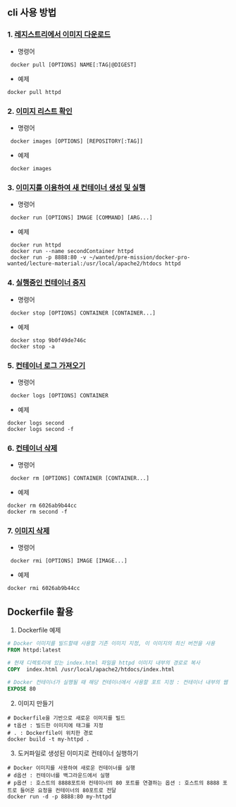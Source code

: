 ## cli 사용 방법

### 1. [레지스트리에서 이미지 다운로드](https://docs.docker.com/engine/reference/commandline/pull/)
- 명령어
```shell
 docker pull [OPTIONS] NAME[:TAG|@DIGEST]
```
- 예제
```shell
docker pull httpd
```

### 2. [이미지 리스트 확인](https://docs.docker.com/engine/reference/commandline/images/)
- 명령어
```shell
 docker images [OPTIONS] [REPOSITORY[:TAG]]
```
- 예제
```shell
 docker images
```

### 3. [이미지를 이용하여 새 컨테이너 생성 및 실행](https://docs.docker.com/engine/reference/commandline/run/)
- 명령어
```shell
 docker run [OPTIONS] IMAGE [COMMAND] [ARG...]
```
- 예제
```shell
 docker run httpd
 docker run --name secondContainer httpd
 docker run -p 8888:80 -v ~/wanted/pre-mission/docker-pro-wanted/lecture-material:/usr/local/apache2/htdocs httpd

```

### 4. [실행중인 컨테이너 중지](https://docs.docker.com/engine/reference/commandline/stop/)
- 명령어
```shell
 docker stop [OPTIONS] CONTAINER [CONTAINER...]
```
- 예제
```shell
 docker stop 9b0f49de746c
 docker stop -a
```

### 5. [컨테이너 로그 가져오기](https://docs.docker.com/engine/reference/commandline/logs/)
- 명령어
```shell
 docker logs [OPTIONS] CONTAINER
```
- 예제
```shell
docker logs second
docker logs second -f
```

### 6. [컨테이너 삭제](https://docs.docker.com/engine/reference/commandline/rm/)
- 명령어
```shell
 docker rm [OPTIONS] CONTAINER [CONTAINER...]
```
- 예제
```shell
docker rm 6026ab9b44cc
docker rm second -f
```

### 7. [이미지 삭제](https://docs.docker.com/engine/reference/commandline/rmi/)
- 명령어
```shell
 docker rmi [OPTIONS] IMAGE [IMAGE...]
```
- 예제
```shell
docker rmi 6026ab9b44cc
```

## Dockerfile 활용
1. Dockerfile 예제
```Dockerfile
# Docker 이미지를 빌드할때 사용할 기존 이미지 지정, 이 이미지의 최신 버전을 사용
FROM httpd:latest

# 현재 디렉토리에 있는 index.html 파일을 httpd 이미지 내부의 경로로 복사
COPY  index.html /usr/local/apache2/htdocs/index.html

# Docker 컨테이너가 실행될 때 해당 컨테이너에서 사용할 포트 지정 : 컨테이너 내부의 웹 서버가 80번 포트에서 실행
EXPOSE 80
```


2. 이미지 만들기

```shell
# Dockerfile을 기반으로 새로운 이미지를 빌드
# t옵션 : 빌드한 이미지에 태그를 지정
# . : Dockerfile이 위치한 경로
docker build -t my-httpd .
```


3. 도커파일로 생성된 이미지로 컨테이너 실행하기

```shell
# Docker 이미지를 사용하여 새로운 컨테이너를 실행
# d옵션 : 컨테이너를 백그라운드에서 실행
# p옵션 : 호스트의 8888포트와 컨테이너의 80 포트를 연결하는 옵션 : 호스트의 8888 포트로 들어온 요청을 컨테이너의 80포트로 전달
docker run -d -p 8888:80 my-httpd
```
